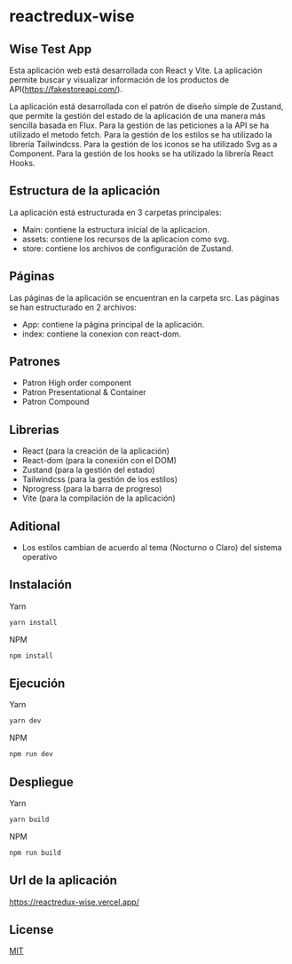 # reactredux-wise

## Wise Test App 

Esta aplicación web está desarrollada con React y Vite.
La aplicación permite buscar y visualizar información de los productos de API(https://fakestoreapi.com/).

La aplicación está desarrollada con el patrón de diseño simple de Zustand, que permite la gestión del estado de la aplicación de una manera más sencilla basada en Flux.
Para la gestión de las peticiones a la API se ha utilizado el metodo fetch.
Para la gestión de los estilos se ha utilizado la librería Tailwindcss.
Para la gestión de los iconos se ha utilizado Svg as a Component.
Para la gestión de los hooks se ha utilizado la librería React Hooks.

## Estructura de la aplicación
La aplicación está estructurada en 3 carpetas principales:
- Main: contiene la estructura inicial de la aplicacion.
- assets: contiene los recursos de la aplicacion como svg.
- store: contiene los archivos de configuración de Zustand.

## Páginas
Las páginas de la aplicación se encuentran en la carpeta src.
Las páginas se han estructurado en 2 archivos:
- App: contiene la página principal de la aplicación.
- index: contiene la conexion con react-dom.

## Patrones
- Patron High order component
- Patron Presentational & Container
- Patron Compound

## Librerias
- React (para la creación de la aplicación)
- React-dom (para la conexión con el DOM)
- Zustand (para la gestión del estado)
- Tailwindcss (para la gestión de los estilos)
- Nprogress (para la barra de progreso)
- Vite (para la compilación de la aplicación)

## Aditional 
- Los estilos cambian de acuerdo al tema (Nocturno o Claro) del sistema operativo

## Instalación
Yarn
```bash
yarn install
```
NPM
```bash
npm install
```

## Ejecución
Yarn
```bash
yarn dev
```
NPM
```bash
npm run dev
```

## Despliegue
Yarn
```bash
yarn build
```
NPM
```bash
npm run build
```

## Url de la aplicación
https://reactredux-wise.vercel.app/

## License
[MIT](https://choosealicense.com/licenses/mit/)

